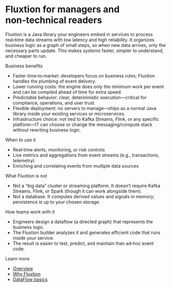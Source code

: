 # Fluxtion for managers and non‑technical readers

Fluxtion is a Java library your engineers embed in services to process real‑time data streams with low latency and high
reliability. It organizes business logic as a graph of small steps, so when new data arrives, only the necessary parts
update. This makes systems faster, simpler to understand, and cheaper to run.

Business benefits

- Faster time‑to‑market: developers focus on business rules; Fluxtion handles the plumbing of event delivery.
- Lower running costs: the engine does only the minimum work per event and can be compiled ahead of time for extra
  speed.
- Predictable behavior: clear, deterministic execution—critical for compliance, operations, and user trust.
- Flexible deployment: no servers to manage—ships as a normal Java library inside your existing services or
  microservices.
- Infrastructure choice: not tied to Kafka Streams, Flink, or any specific platform—IT can choose or change the messaging/compute stack without rewriting business logic.

When to use it

- Real‑time alerts, monitoring, or risk controls
- Live metrics and aggregations from event streams (e.g., transactions, telemetry)
- Enriching and correlating events from multiple data sources

What Fluxtion is not

- Not a “big data” cluster or streaming platform. It doesn’t require Kafka Streams, Flink, or Spark (though it can work
  alongside them).
- Not a database. It computes derived values and signals in memory; persistence is up to your chosen storage.

How teams work with it

- Engineers design a dataflow (a directed graph) that represents the business logic.
- The Fluxtion builder analyzes it and generates efficient code that runs inside your service.
- The result is easier to test, predict, and maintain than ad‑hoc event code.

Learn more

- [Overview](introduction.md)
- [Why Fluxtion](why-fluxtion.md)
- [DataFlow basics](what-is-dataflow.md)
